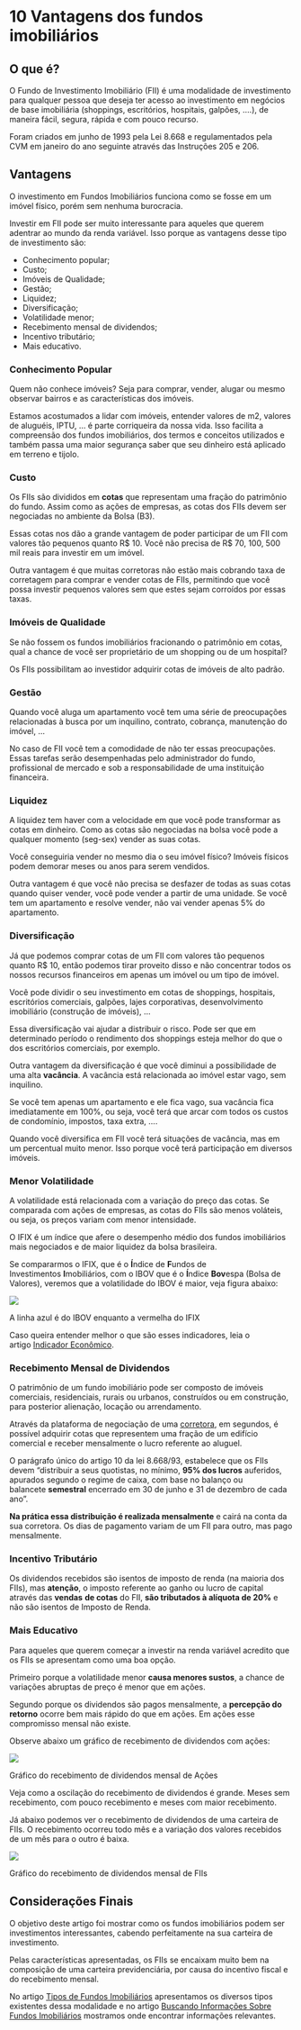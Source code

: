 # 10 Vantagens dos fundos imobiliários

## O que é?

O Fundo de Investimento Imobiliário (FII) é uma modalidade de investimento para qualquer pessoa que deseja ter acesso ao investimento em negócios de base imobiliária (shoppings, escritórios, hospitais, galpões, ….), de maneira fácil, segura, rápida e com pouco recurso.

Foram criados em junho de 1993 pela Lei 8.668 e regulamentados pela CVM em janeiro do ano seguinte através das Instruções 205 e 206. 

## Vantagens

O investimento em Fundos Imobiliários funciona como se fosse em um imóvel físico, porém sem nenhuma burocracia.

Investir em FII pode ser muito interessante para aqueles que querem adentrar ao mundo da renda variável. Isso porque as vantagens desse tipo de investimento são:

- Conhecimento popular;
- Custo;
- Imóveis de Qualidade;
- Gestão;
- Liquidez;
- Diversificação;
- Volatilidade menor;
- Recebimento mensal de dividendos;
- Incentivo tributário;
- Mais educativo.

### Conhecimento Popular

Quem não conhece imóveis? Seja para comprar, vender, alugar ou mesmo observar bairros e as características dos imóveis.

Estamos acostumados a lidar com imóveis, entender valores de m2, valores de aluguéis, IPTU, … é parte corriqueira da nossa vida. Isso facilita a compreensão dos fundos imobiliários, dos termos e conceitos utilizados e também passa uma maior segurança saber que seu dinheiro está aplicado em terreno e tijolo.

### Custo

Os FIIs são divididos em **cotas** que representam uma fração do patrimônio do fundo. Assim como as ações de empresas, as cotas dos FIIs devem ser negociadas no ambiente da Bolsa (B3).

Essas cotas nos dão a grande vantagem de poder participar de um FII com valores tão pequenos quanto R$ 10. Você não precisa de R$ 70, 100, 500 mil reais para investir em um imóvel.

Outra vantagem é que muitas corretoras não estão mais cobrando taxa de corretagem para comprar e vender cotas de FIIs, permitindo que você possa investir pequenos valores sem que estes sejam corroídos por essas taxas.

### Imóveis de Qualidade

Se não fossem os fundos imobiliários fracionando o patrimônio em cotas, qual a chance de você ser proprietário de um shopping ou de um hospital?

Os FIIs possibilitam ao investidor adquirir cotas de imóveis de alto padrão.

### Gestão

Quando você aluga um apartamento você tem uma série de preocupações relacionadas à busca por um inquilino, contrato, cobrança, manutenção do imóvel, …

No caso de FII você tem a comodidade de não ter essas preocupações. Essas tarefas serão desempenhadas pelo administrador do fundo, profissional de mercado e sob a responsabilidade de uma instituição financeira.

### Liquidez

A liquidez tem haver com a velocidade em que você pode transformar as cotas em dinheiro. Como as cotas são negociadas na bolsa você pode a qualquer momento (seg-sex) vender as suas cotas.

Você conseguiria vender no mesmo dia o seu imóvel físico? Imóveis físicos podem demorar meses ou anos para serem vendidos.

Outra vantagem é que você não precisa se desfazer de todas as suas cotas quando quiser vender, você pode vender a partir de uma unidade. Se você tem um apartamento e resolve vender, não vai vender apenas 5% do apartamento.

### Diversificação

Já que podemos comprar cotas de um FII com valores tão pequenos quanto R$ 10, então podemos tirar proveito disso e não concentrar todos os nossos recursos financeiros em apenas um imóvel ou um tipo de imóvel.

Você pode dividir o seu investimento em cotas de shoppings, hospitais, escritórios comerciais, galpões, lajes corporativas, desenvolvimento imobiliário (construção de imóveis), …

Essa diversificação vai ajudar a distribuir o risco. Pode ser que em determinado período o rendimento dos shoppings esteja melhor do que o dos escritórios comerciais, por exemplo.

Outra vantagem da diversificação é que você diminui a possibilidade de uma alta **vacância**. A vacância está relacionada ao imóvel estar vago, sem inquilino.

Se você tem apenas um apartamento e ele fica vago, sua vacância fica imediatamente em 100%, ou seja, você terá que arcar com todos os custos de condomínio, impostos, taxa extra, ….

Quando você diversifica em FII você terá situações de vacância, mas em um percentual muito menor. Isso porque você terá participação em diversos imóveis.

### Menor Volatilidade

A volatilidade está relacionada com a variação do preço das cotas. Se comparada com ações de empresas, as cotas do FIIs são menos voláteis, ou seja, os preços variam com menor intensidade.

O IFIX é um índice que afere o desempenho médio dos fundos imobiliários mais negociados e de maior liquidez da bolsa brasileira.

Se compararmos o IFIX, que é o **Í**ndice de **F**undos de Investimentos **I**mobiliários, com o IBOV que é o **Í**ndice **Bov**espa (Bolsa de Valores), veremos que a volatilidade do IBOV é maior, veja figura abaixo:

![](https://github.com/jppreti/documents/blob/main/investimento/images/IFIX_IBOV.png?fit=750%2C399)

A linha azul é do IBOV enquanto a vermelha do IFIX

Caso queira entender melhor o que são esses indicadores, leia o artigo [Indicador Econômico]().

### Recebimento Mensal de Dividendos

O patrimônio de um fundo imobiliário pode ser composto de imóveis comerciais, residenciais, rurais ou urbanos, construídos ou em construção, para posterior alienação, locação ou arrendamento.

Através da plataforma de negociação de uma [corretora](), em segundos, é possível adquirir cotas que representem uma fração de um edifício comercial e receber mensalmente o lucro referente ao aluguel.

O parágrafo único do artigo 10 da lei 8.668/93, estabelece que os FIIs devem “distribuir a seus quotistas, no mínimo, **95% dos lucros** auferidos, apurados segundo o regime de caixa, com base no balanço ou balancete **semestral** encerrado em 30 de junho e 31 de dezembro de cada ano”.

**Na prática essa distribuição é realizada mensalmente** e cairá na conta da sua corretora. Os dias de pagamento variam de um FII para outro, mas pago mensalmente.

### Incentivo Tributário

Os dividendos recebidos são isentos de imposto de renda (na maioria dos FIIs), mas **atenção**, o imposto referente ao ganho ou lucro de capital através das **vendas** **de cotas** do FII, **são tributados à alíquota de 20%** e não são isentos de Imposto de Renda.

### Mais Educativo

Para aqueles que querem começar a investir na renda variável acredito que os FIIs se apresentam como uma boa opção.

Primeiro porque a volatilidade menor **causa menores sustos**, a chance de variações abruptas de preço é menor que em ações.

Segundo porque os dividendos são pagos mensalmente, a **percepção do retorno** ocorre bem mais rápido do que em ações. Em ações esse compromisso mensal não existe.

Observe abaixo um gráfico de recebimento de dividendos com ações:

![](https://github.com/jppreti/documents/blob/main/investimento/images/DividendosAcoes.png?fit=750%2C315)

Gráfico do recebimento de dividendos mensal de Ações

Veja como a oscilação do recebimento de dividendos é grande. Meses sem recebimento, com pouco recebimento e meses com maior recebimento.

Já abaixo podemos ver o recebimento de dividendos de uma carteira de FIIs. O recebimento ocorreu todo mês e a variação dos valores recebidos de um mês para o outro é baixa.

![](https://github.com/jppreti/documents/blob/main/investimento/images/DividendosFII.png?fit=750%2C298)

Gráfico do recebimento de dividendos mensal de FIIs

## Considerações Finais

O objetivo deste artigo foi mostrar como os fundos imobiliários podem ser investimentos interessantes, cabendo perfeitamente na sua carteira de investimento.

Pelas características apresentadas, os FIIs se encaixam muito bem na composição de uma carteira previdenciária, por causa do incentivo fiscal e do recebimento mensal.

No artigo [Tipos de Fundos Imobiliários]() apresentamos os diversos tipos existentes dessa modalidade e no artigo [Buscando Informações Sobre Fundos Imobiliários]() mostramos onde encontrar informações relevantes.

